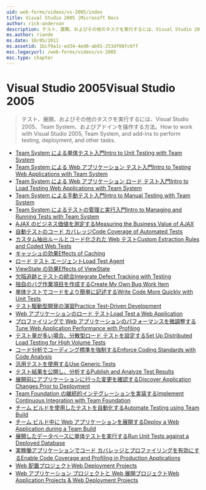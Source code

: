 ```yaml
---
uid: web-forms/videos/vs-2005/index
title: Visual Studio 2005 |Microsoft Docs
author: rick-anderson
description: テスト、展開、およびその他のタスクを実行するには、Visual Studio 2005、Team System、およびアドインを操作する方法。
ms.author: riande
ms.date: 10/05/2011
ms.assetid: 1bcf9a1c-ed34-4ed0-ab91-253df08fc6ff
msc.legacyurl: /web-forms/videos/vs-2005
msc.type: chapter
---
```

<a name="visual-studio-2005"></a><span data-ttu-id="a489d-103">Visual Studio 2005</span><span class="sxs-lookup"><span data-stu-id="a489d-103">Visual Studio 2005</span></span>
====================
> <span data-ttu-id="a489d-104">テスト、展開、およびその他のタスクを実行するには、Visual Studio 2005、Team System、およびアドインを操作する方法。</span><span class="sxs-lookup"><span data-stu-id="a489d-104">How to work with Visual Studio 2005, Team System, and add-ins to perform testing, deployment, and other tasks.</span></span>


- [<span data-ttu-id="a489d-105">Team System による単体テスト入門</span><span class="sxs-lookup"><span data-stu-id="a489d-105">Intro to Unit Testing with Team System</span></span>](introduction-to-unit-testing-with-team-system.md)
- [<span data-ttu-id="a489d-106">Team System による Web アプリケーション テスト入門</span><span class="sxs-lookup"><span data-stu-id="a489d-106">Intro to Testing Web Applications with Team System</span></span>](introduction-to-testing-web-applications-with-team-system.md)
- [<span data-ttu-id="a489d-107">Team System による Web アプリケーション ロード テスト入門</span><span class="sxs-lookup"><span data-stu-id="a489d-107">Intro to Load Testing Web Applications with Team System</span></span>](introduction-to-load-testing-web-applications-with-team-system.md)
- [<span data-ttu-id="a489d-108">Team System による手動テスト入門</span><span class="sxs-lookup"><span data-stu-id="a489d-108">Intro to Manual Testing with Team System</span></span>](introduction-to-manual-testing-with-team-system.md)
- [<span data-ttu-id="a489d-109">Team System によるテストの管理と実行入門</span><span class="sxs-lookup"><span data-stu-id="a489d-109">Intro to Managing and Running Tests with Team System</span></span>](introduction-to-managing-and-running-tests-with-team-system.md)
- [<span data-ttu-id="a489d-110">AJAX のビジネス価値を測定する</span><span class="sxs-lookup"><span data-stu-id="a489d-110">Measuring the Business Value of AJAX</span></span>](measuring-the-business-value-of-ajax.md)
- [<span data-ttu-id="a489d-111">自動テストのコード カバレッジ</span><span class="sxs-lookup"><span data-stu-id="a489d-111">Code Coverage of Automated Tests</span></span>](code-coverage-of-automated-tests.md)
- [<span data-ttu-id="a489d-112">カスタム抽出ルールとコード化された Web テスト</span><span class="sxs-lookup"><span data-stu-id="a489d-112">Custom Extraction Rules and Coded Web Tests</span></span>](custom-extraction-rules-and-coded-web-tests.md)
- [<span data-ttu-id="a489d-113">キャッシュの効果</span><span class="sxs-lookup"><span data-stu-id="a489d-113">Effects of Caching</span></span>](the-effects-of-caching.md)
- [<span data-ttu-id="a489d-114">ロード テスト エージェント</span><span class="sxs-lookup"><span data-stu-id="a489d-114">Load Test Agent</span></span>](using-the-load-test-agent.md)
- [<span data-ttu-id="a489d-115">ViewState の効果</span><span class="sxs-lookup"><span data-stu-id="a489d-115">Effects of ViewState</span></span>](the-effects-of-viewstate.md)
- [<span data-ttu-id="a489d-116">欠陥追跡とテストの統合</span><span class="sxs-lookup"><span data-stu-id="a489d-116">Integrate Defect Tracking with Testing</span></span>](how-do-i-integrate-defect-tracking-with-testing.md)
- [<span data-ttu-id="a489d-117">独自のバグ作業項目を作成する</span><span class="sxs-lookup"><span data-stu-id="a489d-117">Create My Own Bug Work Item</span></span>](how-do-i-create-my-own-bug-work-item.md)
- [<span data-ttu-id="a489d-118">単体テストでコードをより簡単に記述する</span><span class="sxs-lookup"><span data-stu-id="a489d-118">Write Code More Quickly with Unit Tests</span></span>](how-do-i-write-code-more-quickly-with-unit-tests.md)
- [<span data-ttu-id="a489d-119">テスト駆動型開発の演習</span><span class="sxs-lookup"><span data-stu-id="a489d-119">Practice Test-Driven Development</span></span>](how-do-i-practice-test-driven-development.md)
- [<span data-ttu-id="a489d-120">Web アプリケーションのロード テスト</span><span class="sxs-lookup"><span data-stu-id="a489d-120">Load Test a Web Application</span></span>](how-do-i-load-test-a-web-application.md)
- [<span data-ttu-id="a489d-121">プロファイリングで Web アプリケーションのパフォーマンスを微調整する</span><span class="sxs-lookup"><span data-stu-id="a489d-121">Tune Web Application Performance with Profiling</span></span>](how-do-i-tune-web-application-performance-with-profiling.md)
- [<span data-ttu-id="a489d-122">テスト量が多い場合、分散型ロード テストを設定する</span><span class="sxs-lookup"><span data-stu-id="a489d-122">Set Up Distributed Load Testing for High Volume Tests</span></span>](how-do-i-set-up-distributed-load-testing-for-high-volume-tests.md)
- [<span data-ttu-id="a489d-123">コード分析でコーディング標準を強制する</span><span class="sxs-lookup"><span data-stu-id="a489d-123">Enforce Coding Standards with Code Analysis</span></span>](how-do-i-enforce-coding-standards-with-code-analysis.md)
- [<span data-ttu-id="a489d-124">汎用テストを使用する</span><span class="sxs-lookup"><span data-stu-id="a489d-124">Use Generic Tests</span></span>](how-do-i-use-generic-tests.md)
- [<span data-ttu-id="a489d-125">テスト結果を公開し、分析する</span><span class="sxs-lookup"><span data-stu-id="a489d-125">Publish and Analyze Test Results</span></span>](how-do-i-publish-and-analyze-test-results.md)
- [<span data-ttu-id="a489d-126">展開前にアプリケーションに行った変更を確認する</span><span class="sxs-lookup"><span data-stu-id="a489d-126">Discover Application Changes Prior to Deployment</span></span>](how-do-i-discover-application-changes-prior-to-deployment.md)
- [<span data-ttu-id="a489d-127">Team Foundation の継続的インテグレーションを実装する</span><span class="sxs-lookup"><span data-stu-id="a489d-127">Implement Continuous Integration with Team Foundation</span></span>](how-do-i-implement-continuous-integration-with-team-foundation.md)
- [<span data-ttu-id="a489d-128">チーム ビルドを使用したテストを自動化する</span><span class="sxs-lookup"><span data-stu-id="a489d-128">Automate Testing using Team Build</span></span>](how-do-i-automate-testing-using-team-build.md)
- [<span data-ttu-id="a489d-129">チーム ビルド中に Web アプリケーションを展開する</span><span class="sxs-lookup"><span data-stu-id="a489d-129">Deploy a Web Application during a Team Build</span></span>](how-do-i-deploy-a-web-application-during-a-team-build.md)
- [<span data-ttu-id="a489d-130">展開したデータベースに単体テストを実行する</span><span class="sxs-lookup"><span data-stu-id="a489d-130">Run Unit Tests against a Deployed Database</span></span>](how-do-i-run-unit-tests-against-a-deployed-database.md)
- [<span data-ttu-id="a489d-131">実稼働アプリケーションでコード カバレッジとプロファイリングを有効にする</span><span class="sxs-lookup"><span data-stu-id="a489d-131">Enable Code Coverage and Profiling in Production Applications</span></span>](how-do-i-enable-code-coverage-and-profiling-in-production-applications.md)
- [<span data-ttu-id="a489d-132">Web 配置プロジェクト</span><span class="sxs-lookup"><span data-stu-id="a489d-132">Web Deployment Projects</span></span>](web-deployment-projects.md)
- [<span data-ttu-id="a489d-133">Web アプリケーション プロジェクトと Web 展開プロジェクト</span><span class="sxs-lookup"><span data-stu-id="a489d-133">Web Application Projects & Web Deployment Projects</span></span>](web-application-projects-web-deployment-projects.md)
